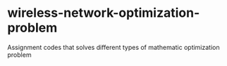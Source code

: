 # wireless-network-optimization-problem
Assignment codes that solves different types of mathematic optimization problem
